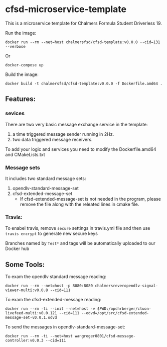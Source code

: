 # cfsd-microservice-template
This is a microservice template for Chalmers Formula Student Driverless 19.

Run the image:
```
docker run --rm --net=host chalmersfsd/cfsd-template:v0.0.0 --cid=131 --verbose
```
Or
```
docker-compose up
```

Build the image:
```
docker build -t chalmersfsd/cfsd-template:v0.0.0 -f Dockerfile.amd64 .
```

## Features:
### sevices
There are two very basic message exchange service in the template:
1. a time triggered message sender running in 2Hz. 
2. two data triggered message receivers.

To add your logic and services you need to modify the Dockerfile.amd64 and CMakeLists.txt

### Message sets
It includes two standard message sets:
1. opendlv-standard-message-set
2. cfsd-extended-message-set
    * If cfsd-extended-message-set is not needed in the program, please remove the file along with the releated lines in cmake file.

### Travis:
To enabel travis, remove `secure` settings in travis.yml file and then use `travis encrypt` to generate new secure keys

Branches named by `Test*` and tags will be automatically uploaded to our Docker hub
 
## Some Tools:

To exam the opendlv standard message reading:
```
docker run --rm --net=host -p 8080:8080 chalmersreveropendlv-signal-viewer-multi:v0.0.8 --cid=111
```

To exam the cfsd-extended-message reading:
```
docker run --rm -ti --init --net=host -v $PWD:/opchrberger/cluon-livefeed-multi:v0.0.121 --cid=111 --odvd=/opt/src/cfsd-extended-message-set-v0.0.1.odvd
```

To send the messages in opendlv-standard-message-set:
```
docker run --rm -ti --net=host wangroger0801/cfsd-message-controller:v0.0.3 --cid=111
```
